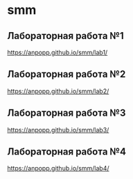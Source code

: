 # smm

## Лабораторная работа №1
https://anpopp.github.io/smm/lab1/

## Лабораторная работа №2
https://anpopp.github.io/smm/lab2/

## Лабораторная работа №3
https://anpopp.github.io/smm/lab3/

## Лабораторная работа №4
https://anpopp.github.io/smm/lab4/


